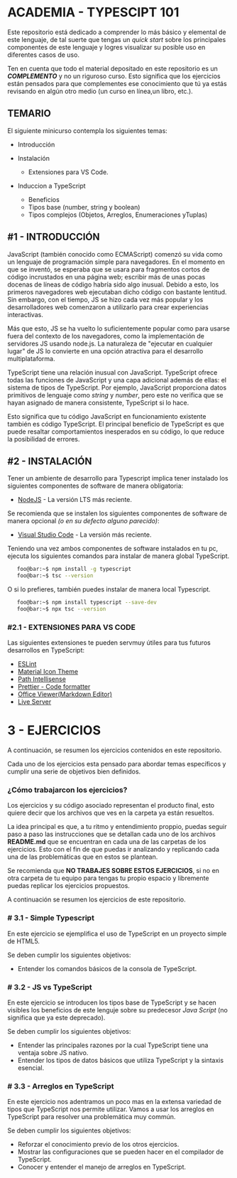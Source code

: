 # ACADEMIA - TYPESCIPT 101

Este repositorio está dedicado a comprender lo más básico y elemental de este lenguaje, de tal suerte que tengas un _quick start_ sobre los principales componentes de este lenguaje y logres visualizar su posible uso en diferentes casos de uso.

Ten en cuenta que todo el material depositado en este repositorio es un **_COMPLEMENTO_** y no un riguroso curso. Esto significa que los ejercicios están pensados para que complementes ese conocimiento que tú ya estás revisando en algún otro medio (un curso en línea,un libro, etc.).

## TEMARIO

El siguiente minicurso contempla los siguientes temas:

* Introducción
* Instalación

  * Extensiones para VS Code.
* Induccion a TypeScript

  * Beneficios
  * Tipos base (number, string y boolean)
  * Tipos complejos (Objetos, Arreglos, Enumeraciones yTuplas)

## #1 - INTRODUCCIÓN

JavaScript (también conocido como ECMAScript) comenzó su vida como un lenguaje de programación simple para navegadores. En el momento en que se inventó, se esperaba que se usara para fragmentos cortos de código incrustados en una página web; escribir más de unas pocas docenas de líneas de código habría sido algo inusual. Debido a esto, los primeros navegadores web ejecutaban dicho código con bastante lentitud. Sin embargo, con el tiempo, JS se hizo cada vez más popular y los desarrolladores web comenzaron a utilizarlo para crear experiencias interactivas.

Más que esto, JS se ha vuelto lo suficientemente popular como para usarse fuera del contexto de los navegadores, como la implementación de servidores JS usando node.js. La naturaleza de "ejecutar en cualquier lugar" de JS lo convierte en una opción atractiva para el desarrollo multiplataforma.

TypeScript tiene una relación inusual con JavaScript. TypeScript ofrece todas las funciones de JavaScript y una capa adicional además de ellas: el sistema de tipos de TypeScript. Por ejemplo, JavaScript proporciona datos primitivos de lenguaje como _string_ y _number_, pero este no verifica que se hayan asignado de manera consistente, TypeScript si lo hace.

Esto significa que tu código JavaScript en funcionamiento existente también es código TypeScript. El principal beneficio de TypeScript es que puede resaltar comportamientos inesperados en su código, lo que reduce la posibilidad de errores.

## #2 - INSTALACIÓN

Tener un ambiente de desarrollo para Typescript implica tener instalado los siguientes componentes de software de manera obligatoria:

* [NodeJS](https://nodejs.org/en) - La versión LTS más reciente.

Se recomienda que se instalen los siguientes componentes de software de manera opcional _(o en su defecto alguno parecido)_:

* [Visual Studio Code](https://code.visualstudio.com/) - La versión más reciente.

Teniendo una vez ambos componentes de software instalados en tu pc, ejecuta los siguientes comandos para instalar de manera global TypeScript.

```bash
   foo@bar:~$ npm install -g typescript
   foo@bar:~$ tsc --version
```

O si lo prefieres, también puedes instalar de manera local Typescript.

```bash
   foo@bar:~$ npm install typescript --save-dev
   foo@bar:~$ npx tsc --version
```

### #2.1 - EXTENSIONES PARA VS CODE

Las siguientes extensiones te pueden servmuy útiles para tus futuros desarrollos en TypeScript:

* [ESLint](https://marketplace.visualstudio.com/items?itemName=dbaeumer.vscode-eslint)
* [Material Icon Theme](https://marketplace.visualstudio.com/items?itemName=PKief.material-icon-theme)
* [Path Intellisense](https://marketplace.visualstudio.com/items?itemName=christian-kohler.path-intellisense)
* [Prettier - Code formatter](https://marketplace.visualstudio.com/items?itemName=esbenp.prettier-vscode)
* [Office Viewer(Markdown Editor)](https://marketplace.visualstudio.com/items?itemName=cweijan.vscode-office)
* [Live Server](https://marketplace.visualstudio.com/items?itemName=ritwickdey.LiveServer)

# 3 - EJERCICIOS

A continuación, se resumen los ejercicios contenidos en este repositorio.

Cada uno de los ejercicios esta pensado para abordar temas específicos y cumplir una serie de objetivos bien definidos.

### ¿Cómo trabajarcon los ejercicios?

Los ejercicios y su código asociado representan el producto final, esto quiere decir que los archivos que ves en la carpeta ya están resueltos.

La idea principal es que, a tu ritmo y entendimiento proppio, puedas seguir paso a paso las instrucciones que se detallan cada uno de los archivos **README.md** que se encuentran en cada una de las carpetas de los ejercicios. Esto con el fin de que puedas ir analizando y replicando cada una de las problemáticas que en estos se plantean.

Se recomienda que **NO TRABAJES SOBRE ESTOS EJERCICIOS**, si no en otra carpeta de tu equipo para tengas tu propio espacio y libremente puedas replicar los ejercicios propuestos.

A continuación se resumen los ejercicios de este repositorio.

### # 3.1 - Simple Typescript

En este ejercicio se ejemplifica el uso de TypeScript en un proyecto simple de HTML5.

Se deben cumplir los siguientes objetivos:

* Entender los comandos básicos de la consola de TypeScript.

### # 3.2 - JS vs TypeScript

En este ejercicio se introducen los tipos base de TypeScript y se hacen visibles los beneficios de este lenguje sobre su predecesor _Java Script_ (no significa que ya este deprecado).

Se deben cumplir los siguientes objetivos:

* Entender las principales razones por la cual TypeScript tiene una ventaja sobre JS nativo.
* Entender los tipos de datos básicos que utiliza TypeScript y la sintaxis esencial.

### # 3.3 - Arreglos en TypeScript

En este ejercicio nos adentramos un poco mas en la extensa variedad de tipos que TypeScript nos permite utilizar. Vamos a usar los arreglos en TypeScript  para resolver una problemática muy commún.

Se deben cumplir los siguientes objetivos:

* Reforzar el conocimiento previo de los otros ejercicios.
* Mostrar las configuraciones que se pueden hacer en el compilador de TypeScript.
* Conocer y entender el manejo de arreglos en TypeScript.
